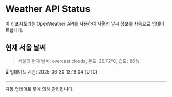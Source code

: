 
# Weather API Status

이 리포지토리는 OpenWeather API를 사용하여 서울의 날씨 정보를 자동으로 업데이트합니다.

## 현재 서울 날씨
> 서울의 현재 날씨: overcast clouds, 온도: 26.72°C, 습도: 86%

⏳ 업데이트 시간: 2025-06-30 13:19:04 (UTC)

---
자동 업데이트 봇에 의해 관리됩니다.
